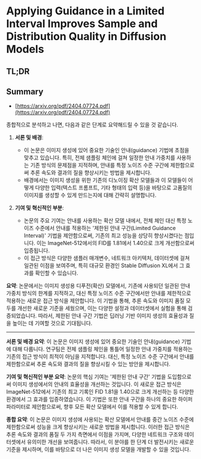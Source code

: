 # Applying Guidance in a Limited Interval Improves Sample and Distribution Quality in Diffusion Models
## TL;DR
## Summary
- [https://arxiv.org/pdf/2404.07724.pdf](https://arxiv.org/pdf/2404.07724.pdf)

종합적으로 분석하고 나면, 다음과 같은 단계로 요약해드릴 수 있을 것 같습니다.

1. **서론 및 배경**:
    - 이 논문은 이미지 생성에 있어 중요한 기술인 안내(guidance) 기법에 초점을 맞추고 있습니다. 특히, 전체 샘플링 체인에 걸쳐 일정한 안내 가중치를 사용하는 기존 방식의 문제점을 지적하며, 안내를 특정 노이즈 수준 구간에 제한함으로써 추론 속도와 결과의 질을 향상시키는 방법을 제시합니다.
    - 배경에서는 이미지 생성을 위한 기존의 디노이징 확산 모델들과 이 모델들이 어떻게 다양한 입력(텍스트 프롬프트, 기타 형태의 입력 등)을 바탕으로 고품질의 이미지를 생성할 수 있게 만드는지에 대해 간략히 설명합니다.

2. **기여 및 혁신적인 부분**:
    - 논문의 주요 기여는 안내를 사용하는 확산 모델 내에서, 전체 체인 대신 특정 노이즈 수준에서 안내를 적용하는 '제한된 안내 구간(Limited Guidance Interval)' 기법을 제안함으로써, 기존의 최고 성능을 상당히 향상시켰다는 점입니다. 이는 ImageNet-512에서의 FID를 1.81에서 1.40으로 크게 개선함으로써 입증됩니다.
    - 이 접근 방식은 다양한 샘플러 매개변수, 네트워크 아키텍처, 데이터셋에 걸쳐 일관된 이점을 보여주며, 특히 대규모 환경인 Stable Diffusion XL에서 그 효과를 확인할 수 있습니다.

**요약**:
논문에서는 이미지 생성용 디푸전(확산) 모델에서, 기존에 사용되던 일관된 안내 가중치 방식의 한계를 지적하고, 대신 특정 노이즈 수준 구간에서만 안내를 제한적으로 적용하는 새로운 접근 방식을 제안합니다. 이 기법을 통해, 추론 속도와 이미지 품질 모두를 개선한 새로운 기준을 세웠으며, 이는 다양한 설정과 데이터셋에서 실험을 통해 검증되었습니다. 따라서, 제한된 안내 구간 기법은 딥러닝 기반 이미지 생성의 효율성과 질을 높이는 데 기여할 것으로 기대됩니다.

---
**서론 및 배경 요약**:
이 논문은 이미지 생성에 있어 중요한 기술인 안내(guidance) 기법에 대해 다룹니다. 연구팀은 전체 샘플링 체인을 통틀어 일정한 안내 가중치를 적용하는 기존의 접근 방식이 최적이 아님을 지적합니다. 대신, 특정 노이즈 수준 구간에서 안내를 제한함으로써 추론 속도와 결과의 질을 향상시킬 수 있는 방안을 제시합니다.

**기여 및 혁신적인 부분 요약**:
논문의 핵심 기여는 '제한된 안내 구간' 기법을 도입함으로써 이미지 생성에서의 안내의 효율성을 개선하는 것입니다. 이 새로운 접근 방식은 ImageNet-512에서 기존의 최고 기록인 FID 1.81을 1.40으로 크게 개선하는 등 다양한 환경에서 그 효과를 입증하였습니다. 이 기법은 또한 안내 구간을 하나의 중요한 하이퍼파라미터로 제안함으로써, 향후 모든 확산 모델에서 이를 적용할 수 있게 합니다.

**종합 요약**:
이 논문은 이미지 생성에 사용되는 확산 모델에서 안내를 중간 노이즈 수준에 제한함으로써 성능을 크게 향상시키는 새로운 방법을 제시합니다. 이러한 접근 방식은 추론 속도와 결과의 품질 두 가지 측면에서 이점을 가지며, 다양한 네트워크 구조와 데이터셋에서 유의미한 개선을 보여줍니다. 따라서, 이 분야를 한 단계 더 발전시키는 새로운 기준을 제시하며, 이를 바탕으로 더 나은 이미지 생성 모델을 개발할 수 있을 것입니다.